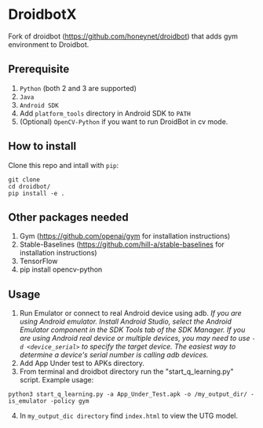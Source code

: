 # DroidbotX
Fork of droidbot (https://github.com/honeynet/droidbot) that adds gym environment to Droidbot.

## Prerequisite
1. `Python` (both 2 and 3 are supported)
2. `Java`
3. `Android SDK`
4. Add `platform_tools` directory in Android SDK to `PATH`
5. (Optional) `OpenCV-Python` if you want to run DroidBot in cv mode.

## How to install
Clone this repo and intall with `pip`:

```shell
git clone
cd droidbot/
pip install -e .
```
## Other packages needed
1. Gym (https://github.com/openai/gym for installation instructions)
2. Stable-Baselines (https://github.com/hill-a/stable-baselines for installation instructions)
3. TensorFlow
4. pip install opencv-python

## Usage
1. Run Emulator or connect to real Android device using adb.
     *If you are using Android emulator. Install Android Studio, select the Android Emulator component in the SDK Tools tab of the SDK Manager.*
     *If you are using Android real device or multiple devices, you may need to use `-d <device_serial>` to specify the target device. The easiest way to determine a device's serial number is calling adb devices.*
2. Add App Under test to APKs directory.
3. From terminal and droidbot directory run the "start_q_learning.py" script. Example usage: 

`python3 start_q_learning.py -a App_Under_Test.apk -o /my_output_dir/ -is_emulator -policy gym`

4. In `my_output_dic directory` find `index.html` to view the UTG model.


